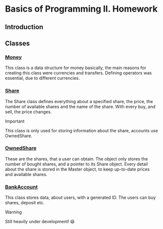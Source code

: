 # Basics of Programming II. Homework
## Introduction

## Classes

### [Money](headers/Money.hpp)

This class is a data structure for money basically, the main reasons for
creating this class were currencies and transfers. Defining operators was
essential, due to different currencies.

### [Share](headers/Share.hpp)

The Share class defines everything about a specified share, the price, the number of
available shares and the name of the share. With every buy, and sell, the price changes.

> [!IMPORTANT]
>This class is only used for storing information about the share, accounts use OwnedShare.

### [OwnedShare](headers/Share.hpp)

These are the shares, that a user can obtain. The object only stores the number of bought shares, and a pointer
to its Share object. Every detail about the share is stored in the Master object, to keep up-to-date prices and 
available shares.

### [BankAccount](headers/BankAccount.hpp)

This class stores data, about users, with a generated ID. The users can buy shares, deposit etc.

> [!WARNING]
> Still heavily under development! :laughing:



